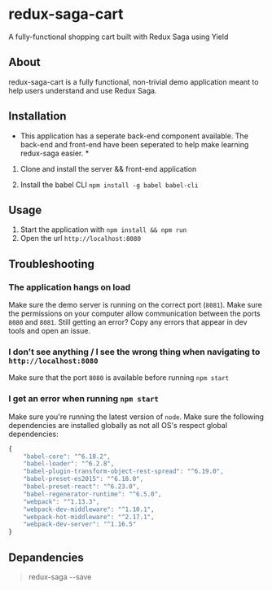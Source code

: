 # redux-saga-cart
A fully-functional shopping cart built with Redux Saga using Yield

## About
redux-saga-cart is a fully functional, non-trivial demo application meant to help users understand and use Redux Saga.

## Installation
* This application has a seperate back-end component available. The back-end and front-end have been seperated to help make learning redux-saga easier. *

1. Clone and install the server && front-end application

2. Install the babel CLI
`npm install -g babel babel-cli`

## Usage
1. Start the application with `npm install && npm run`
2. Open the url `http://localhost:8080`

## Troubleshooting
### The application hangs on load
Make sure the demo server is running on the correct port (`8081`). Make sure the permissions on your computer allow communication between the ports `8080` and `8081`. 
Still getting an error? Copy any errors that appear in dev tools and open an issue.

### I don't see anything / I see the wrong thing when navigating to `http://localhost:8080`
Make sure that the port `8080` is available before running `npm start`

### I get an error when running `npm start`
Make sure you're running the latest version of `node`. Make sure the following dependencies are installed globally as not all OS's respect global dependencies:
```javascript
{
    "babel-core": "^6.18.2",
    "babel-loader": "^6.2.8",
    "babel-plugin-transform-object-rest-spread": "^6.19.0",
    "babel-preset-es2015": "^6.18.0",
    "babel-preset-react": "^6.23.0",
    "babel-regenerator-runtime": "^6.5.0",
    "webpack": "^1.13.3",
    "webpack-dev-middleware": "^1.10.1",
    "webpack-hot-middleware": "^2.17.1",
    "webpack-dev-server": "^1.16.5"
}
```
## Depandencies

> redux-saga --save